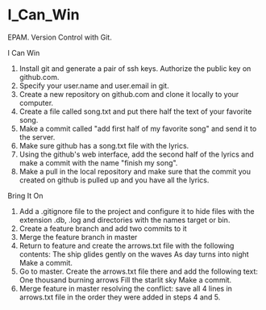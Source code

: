 # I_Can_Win

EPAM. Version Control with Git.

I Can Win
1. Install git and generate a pair of ssh keys. Authorize the public key on github.com.
2. Specify your user.name and user.email in git.
3. Create a new repository on github.com and clone it locally to your computer.
4. Create a file called song.txt and put there half the text of your favorite song.
5. Make a commit called "add first half of my favorite song" and send it to the server.
6. Make sure github has a song.txt file with the lyrics.
7. Using the github's web interface, add the second half of the lyrics and make a commit with the name "finish my song".
8. Make a pull in the local repository and make sure that the commit you created on github is pulled up and you have all the lyrics.


Bring It On 
1. Add a .gitignore file to the project and configure it to hide files with the extension .db, .log and directories with the names target or bin.
2. Create a feature branch and add two commits to it
3. Merge the feature branch in master
4. Return to feature and create the arrows.txt file with the following contents:
The ship glides gently on the waves
As day turns into night
Make a commit.
5. Go to master. Create the arrows.txt file there and add the following text:
One thousand burning arrows
Fill the starlit sky
Make a commit.
6. Merge feature in master resolving the conflict: save all 4 lines in arrows.txt file in the order they were added in steps 4 and 5.
